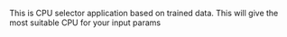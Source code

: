This is CPU selector application based on trained data. This will give the most suitable CPU for your input params
